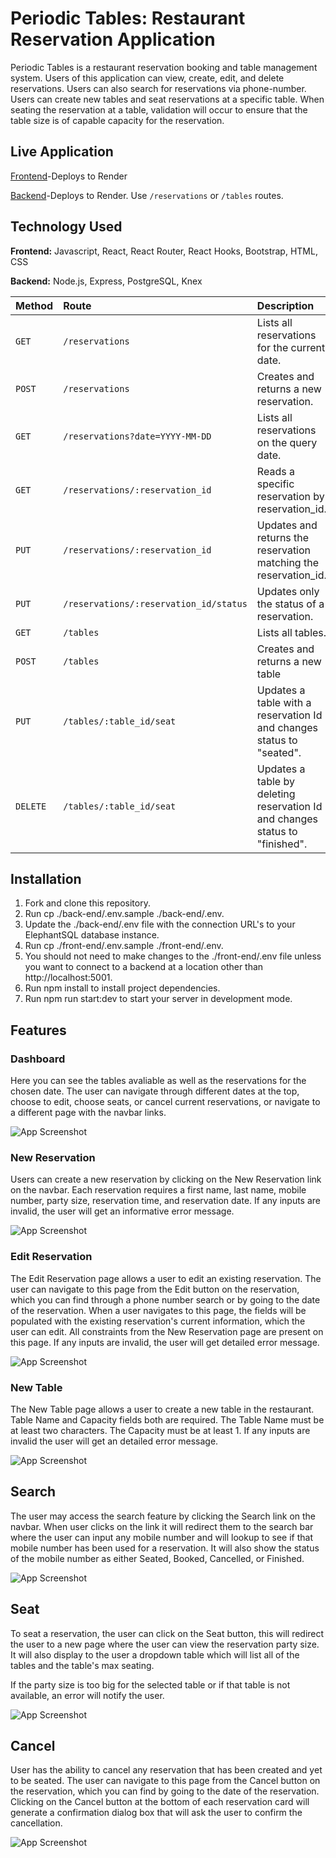 # Periodic Tables: Restaurant Reservation Application

Periodic Tables is a restaurant reservation booking and table management system. Users of this application can view, create, edit, and delete reservations. Users can also search for reservations via phone-number. Users can create new tables and seat reservations at a specific table. When seating the reservation at a table, validation will occur to ensure that the table size is of capable capacity for the reservation.


## Live Application

[Frontend](https://restaurant-reservation-frontend-jt8p.onrender.com)-Deploys to Render

[Backend](https://restaurant-reservation-backend-cc4q.onrender.com/reservations)-Deploys to Render. Use ``` /reservations ``` or ```/tables``` routes.


## Technology Used

**Frontend:** Javascript, React, React Router, React Hooks, Bootstrap, HTML, CSS

**Backend:** Node.js, Express, PostgreSQL, Knex


| Method | Route     | Description                |
| :-------- | :------- | :------------------------- |
| `GET`|`/reservations`|Lists all reservations for the current date. |
`POST`|`/reservations`|Creates and returns a new reservation.
`GET`|`/reservations?date=YYYY-MM-DD`|Lists all reservations on the query date.
`GET`|`/reservations/:reservation_id` | Reads a specific reservation by reservation_id.
`PUT` | `/reservations/:reservation_id` | Updates and returns the reservation matching the reservation_id.
`PUT`| `/reservations/:reservation_id/status`| 	Updates only the status of a reservation.
`GET`| `/tables`|Lists all tables.
`POST`|`/tables`| Creates and returns a new table
`PUT`|`/tables/:table_id/seat`| Updates a table with a reservation Id and changes status to "seated".
`DELETE`|`/tables/:table_id/seat`| Updates a table by deleting reservation Id and changes status to "finished".


## Installation

1. Fork and clone this repository.
2. Run cp ./back-end/.env.sample ./back-end/.env.
3. Update the ./back-end/.env file with the connection  URL's to your ElephantSQL database instance.
4. Run cp ./front-end/.env.sample ./front-end/.env.
5. You should not need to make changes to the ./front-end/.env file unless you want to connect to a backend at a location other than http://localhost:5001.
6. Run npm install to install project dependencies.
7. Run npm run start:dev to start your server in development mode.


## Features
### Dashboard
Here you can see the tables avaliable as well as the reservations for the chosen date. The user can navigate through different dates at the top, choose to edit, choose seats, or cancel current reservations, or navigate to a different page with the navbar links.

![App Screenshot](https://raw.githubusercontent.com/shaedoty/starter-restaurant-reservation/main/front-end/screenshots/Dashboard%20with%20Reservations.png)

### New Reservation
Users can create a new reservation by clicking on the New Reservation link on the navbar. Each reservation requires a first name, last name, mobile number, party size, reservation time, and reservation date. If any inputs are invalid, the user will get an informative error message.

![App Screenshot](https://raw.githubusercontent.com/shaedoty/starter-restaurant-reservation/main/front-end/screenshots/New%20Reservation.png)

### Edit Reservation
The Edit Reservation page allows a user to edit an existing reservation. The user can navigate to this page from the Edit button on the reservation, which you can find through a phone number search or by going to the date of the reservation. When a user navigates to this page, the fields will be populated with the existing reservation's current information, which the user can edit. All constraints from the New Reservation page are present on this page. If any inputs are invalid, the user will get detailed error message.

![App Screenshot](https://raw.githubusercontent.com/shaedoty/starter-restaurant-reservation/main/front-end/screenshots/Edit%20Reservation.png)

### New Table
The New Table page allows a user to create a new table in the restaurant. Table Name and Capacity fields both are required. The Table Name must be at least two characters. The Capacity must be at least 1. If any inputs are invalid the user will get an detailed error message.

![App Screenshot](https://raw.githubusercontent.com/shaedoty/starter-restaurant-reservation/main/front-end/screenshots/New%20Table.png)

## Search
The user may access the search feature by clicking the Search link on the navbar. When user clicks on the link it will redirect them to the search bar where the user can input any mobile number and will lookup to see if that mobile number has been used for a reservation. It will also show the status of the mobile number as either Seated, Booked, Cancelled, or Finished.

![App Screenshot](https://raw.githubusercontent.com/shaedoty/starter-restaurant-reservation/main/front-end/screenshots/Search.png)

## Seat
To seat a reservation, the user can click on the Seat button, this will redirect the user to a new page where the user can view the reservation party size. It will also display to the user a dropdown table which will list all of the tables and the table's max seating.

If the party size is too big for the selected table or if that table is not available, an error will notify the user.

![App Screenshot](https://raw.githubusercontent.com/shaedoty/starter-restaurant-reservation/main/front-end/screenshots/Seat%20Reservation.png)

## Cancel

User has the ability to cancel any reservation that has been created and yet to be seated. The user can navigate to this page from the Cancel button on the reservation, which you can find by going to the date of the reservation. Clicking on the Cancel button at the bottom of each reservation card will generate a confirmation dialog box that will ask the user to confirm the cancellation.

![App Screenshot](https://raw.githubusercontent.com/shaedoty/starter-restaurant-reservation/main/front-end/screenshots/Cancel.png)

